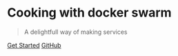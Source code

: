 # Cooking with docker swarm

> A delightfull way of making services

[Get Started](README.md)
[GitHub](https://github.com/jhildenbiddle/docsify-themeable)
